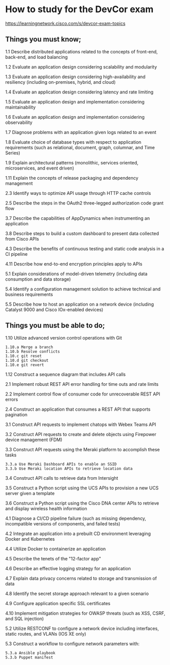 # How to study for the DevCor exam

https://learningnetwork.cisco.com/s/devcor-exam-topics



## Things you must know; 

1.1 Describe distributed applications related to the concepts of front-end, back-end, and load balancing

1.2 Evaluate an application design considering scalability and modularity

1.3 Evaluate an application design considering high-availability and resiliency (including on-premises, hybrid, and cloud)

1.4 Evaluate an application design considering latency and rate limiting

1.5 Evaluate an application design and implementation considering maintainability

1.6 Evaluate an application design and implementation considering observability

1.7 Diagnose problems with an application given logs related to an event

1.8 Evaluate choice of database types with respect to application requirements (such as relational, document, graph, columnar, and Time Series)

1.9 Explain architectural patterns (monolithic, services oriented, microservices, and event driven)

1.11 Explain the concepts of release packaging and dependency management

2.3 Identify ways to optimize API usage through HTTP cache controls

2.5 Describe the steps in the OAuth2 three-legged authorization code grant flow

3.7 Describe the capabilities of AppDynamics when instrumenting an application

3.8 Describe steps to build a custom dashboard to present data collected from Cisco APIs

4.3 Describe the benefits of continuous testing and static code analysis in a CI pipeline

4.11 Describe how end-to-end encryption principles apply to APIs

5.1 Explain considerations of model-driven telemetry (including data consumption and data storage)

5.4 Identify a configuration management solution to achieve technical and business requirements

5.5 Describe how to host an application on a network device (including Catalyst 9000 and Cisco IOx-enabled devices)

## Things you must be able to do;

1.10 Utilize advanced version control operations with Git

    1.10.a Merge a branch
    1.10.b Resolve conflicts
    1.10.c git reset
    1.10.d git checkout
    1.10.e git revert

1.12 Construct a sequence diagram that includes API calls

2.1 Implement robust REST API error handling for time outs and rate limits

2.2 Implement control flow of consumer code for unrecoverable REST API errors

2.4 Construct an application that consumes a REST API that supports pagination

3.1 Construct API requests to implement chatops with Webex Teams API

3.2 Construct API requests to create and delete objects using Firepower device management (FDM)

3.3 Construct API requests using the Meraki platform to accomplish these tasks

    3.3.a Use Meraki Dashboard APIs to enable an SSID
    3.3.b Use Meraki location APIs to retrieve location data

3.4 Construct API calls to retrieve data from Intersight

3.5 Construct a Python script using the UCS APIs to provision a new UCS server given a template

3.6 Construct a Python script using the Cisco DNA center APIs to retrieve and display wireless health information

4.1 Diagnose a CI/CD pipeline failure (such as missing dependency, incompatible versions of components, and failed tests)

4.2 Integrate an application into a prebuilt CD environment leveraging Docker and Kubernetes

4.4 Utilize Docker to containerize an application

4.5 Describe the tenets of the "12-factor app"

4.6 Describe an effective logging strategy for an application

4.7 Explain data privacy concerns related to storage and transmission of data

4.8 Identify the secret storage approach relevant to a given scenario

4.9 Configure application specific SSL certificates

4.10 Implement mitigation strategies for OWASP threats (such as XSS, CSRF, and SQL injection)

5.2 Utilize RESTCONF to configure a network device including interfaces, static routes, and VLANs (IOS XE only)

5.3 Construct a workflow to configure network parameters with:

    5.3.a Ansible playbook
    5.3.b Puppet manifest
